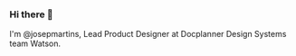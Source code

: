 ### Hi there 👋 

I'm @josepmartins, Lead Product Designer at Docplanner Design Systems team Watson.
